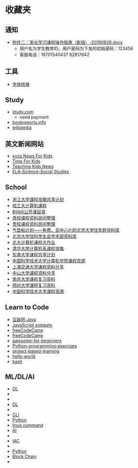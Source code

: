 # 收藏夹

## 通知

* [附件二：家长学习课程操作指南（新版）-20190828.docx](http://jzhxx.bjchyedu.cn)
  * 用户名为学生教育ID。用户密码为下发的初始密码：123456
  * 客服电话：18701540437   82817642

## 工具

* [字体转换](http://www.diyiziti.com/Builder/104)

## Study

* [study.com](https://study.com/)
  * need payment
* [bookreports.info](https://www.bookreports.info/)
* [wikipedia](https://en.wikipedia.org/)

## 英文新闻网站

* [xyza News For Kids](https://www.xyzanews.com/)
* [Time For Kids](https://www.timeforkids.com/)
* [Teaching Kids News](https://www.teachingkidsnews.com)
* [ELA-Science-Social Studies](https://www.dogonews.com/)

## School

* [浙江大学课程攻略共享计划](https://qsctech.github.io/zju-icicles/)
* [哈工大计算机课程](https://github.com/wxwmd/HIT-Computer-Courses)
* [Bilibili公开课目录](https://github.com/wenhan-wu/OpenCourseCatalog)
* [贵校课程资料民间整理](https://lib-pku.github.io/)
* [贵校课程资料民间整理](https://github.com/lib-pku/libpku)
* [气垫船计划——免费、去中心化的北京大学往年题资料库](https://github.com/martinwu42/project-hover)
* [北京大学信科学生会学术部资料库](https://github.com/EECS-PKU-XSB/Shared-learning-materials)
* [北大计算机课程大作业](https://github.com/tongtzeho/PKUCourse)
* [清华大学计算机系课程攻略](https://github.com/PKUanonym/REKCARC-TSC-UHT)
* [东南大学课程共享计划](https://github.com/zjdx1998/seucourseshare)
* [中国科学技术大学计算机学院课程资源](https://github.com/USTC-Resource/USTC-Course)
* [上海交通大学课程资料分享](https://github.com/CoolPhilChen/SJTU-Courses/)
* [中山大学课程资料分享](https://github.com/sysuexam/SYSU-Exam)
* [南京大学课程复习资料](https://github.com/idealclover/NJU-Review-Materials)
* [郑州大学课程复习资料](https://github.com/CooperNiu/ZZU-Courses-Resource)
* [中国科学技术大学课程资源](https://github.com/USTC-Resource/USTC-Course)

## Learn to Code

* [互联网 Java](https://github.com/doocs/advanced-java)
* [JavaScript snippets](https://github.com/30-seconds/30-seconds-of-code)
* [freeCodeCamp](https://www.freeCodeCamp.org)
* [freeCodeCamp](https://github.com/freeCodeCamp/freeCodeCamp)
* [awesome-for-beginners](https://github.com/MunGell/awesome-for-beginners)
* [Python-programming-exercises](https://github.com/zhiwehu/Python-programming-exercises)
* [project-based-learning](https://github.com/tuvtran/project-based-learning)
* [hello-world](https://github.com/leachim6/hello-world)
* [bash](https://github.com/dylanaraps/pure-bash-bible)

## ML/DL/AI

* [DL](https://github.com/rasbt/deeplearning-models)
* [](https://github.com/docshome/microservices)
* [](https://github.com/meetbill/op_practice_book)
* [DL](https://github.com/Mikoto10032/DeepLearning)
* [](https://github.com/datawhalechina)
* [CLI](https://github.com/jlevy/the-art-of-command-line/blob/master/README-zh.md)
* [Python](https://github.com/TheAlgorithms/Python)
* [linux command](https://github.com/jaywcjlove/linux-command)
* [AI](https://github.com/apachecn/AiLearning)
* []()
* [IAC](https://github.com/Artemmkin/infrastructure-as-code-tutorial)
* [](https://github.com/turkenh/ansible-interactive-tutorial)
* [Python](https://github.com/oracle/python-cx_Oracle)
* [Block Chain](https://github.com/HyperLedgerChain)
* [](https://github.com/oracle/vagrant-boxes)
